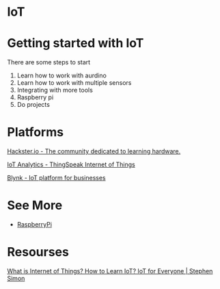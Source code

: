 # IoT

# Getting started with IoT

There are some steps to start

1. Learn how to work with aurdino
2. Learn how to work with multiple sensors
3. Integrating with more tools
4. Raspberry pi
5. Do projects

# Platforms

[Hackster.io - The community dedicated to learning hardware.](https://www.hackster.io)

[IoT Analytics - ThingSpeak Internet of Things](https://thingspeak.com)

[Blynk - IoT platform for businesses](https://www.blynk.cc/)

# See More

- [RaspberryPi](RaspberryPi.md)

# Resourses

[What is Internet of Things? How to Learn IoT? IoT for Everyone | Stephen Simon](https://www.youtube.com/watch?v=vaPgCrSH9Uk)